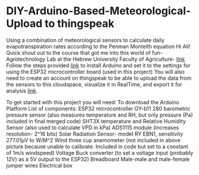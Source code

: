 # DIY-Arduino-Based-Meteorological-Upload to thingspeak 
Using a combination of meteorological sensors to calculate daily evapotranspiration rates according to the Penman Monteith equation
Hi All!
Quick shout out to the course that got me into this world of fun- Agrotechnology Lab at the Hebrew University Faculty of Agriculture- [link](https://agrotech-lab.github.io/)
Follow the steps provided [link](https://agrotech-lab.github.io/code/2022/03/07/intro) to install Arduino and set it to the settings for using the ESP32 microcontroller board (used in this project)
You will also need to create an account on thingspeak to be able to upload the data from the sensors to this cloudspace, visualize it in RealTime, and export it for analysis [link](https://thingspeak.com/).  

To get started with this project you will need:
To download the Arduino Platform 
List of components:
ESP32 microcontroller
GY-b11 280 barometric pressure sensor (also measures temperature and RH, but only pressure (Pa) included in final merged code)
SHT3X temperature and Relative Humidity Sensor (also used to calculate VPD in kPa)
ADS1115 module (increases resolution- 2^16 bits)
Solar Radiation Sensor- model RY EBN1, sensitivity 277.01µV to W/M^2
Wind three cup anemometer (not included in above picture because unable to calibrate. Included in code but set to a constant of 1m/s windspeed)
Voltage Buck converter (to set a voltage input (probably 12V) as a 5V output to the ESP32) 
Breadboard
Male-male and male-female jumper wires
Electrical box
